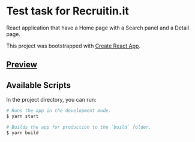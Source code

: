 # Test task for Recruitin.it

React application that have a Home page with a Search panel and a Detail page.

This project was bootstrapped with [Create React App](https://github.com/facebook/create-react-app).

## [Preview](https://recruitin-test.netlify.app)

## Available Scripts

In the project directory, you can run:

```bash
# Runs the app in the development mode.
$ yarn start

# Builds the app for production to the `build` folder.
$ yarn build
```
